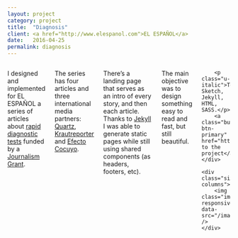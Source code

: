 ```yaml
---
layout: project
category: project
title:  "Diagnosis"
client: <a href="http://www.elespanol.com">EL ESPAÑOL</a>
date:   2016-04-25
permalink: diagnosis
---
```

<div class="row">
    <div class="six columns">
        <p>I designed and implemented for EL ESPAÑOL a series of articles about <a href="https://en.wikipedia.org/wiki/Rapid_diagnostic_test">rapid diagnostic tests</a> funded by a <a href="http://journalismgrants.org/">Journalism Grant</a>.</p>
        <p>The series has four articles and three international media partners: <a href="http://qz.com">Quartz</a>, <a href="https://krautreporter.de">Krautreporter</a> and <a href="http://efectococuyo.com/">Efecto Cocuyo</a>.</p>
        <p>There’s a landing page that serves as an intro of every story, and then each article. Thanks to <a href="https://jekyllrb.com/">Jekyll</a> I was able to generate static pages while still using shared components (as headers, footers, etc).</p>
        <p>The main objective was to design something easy to read and fast, but still beautiful.</p>

        <p class="u-italic">Tools: Sketch, Jekyll, HTML, SASS.</p>
        <a class="button btn-primary" href="http://reportajes.elespanol.com/diagnosis/en/">Go to the project</a>
    </div>

    <div class="six columns">
        <img class="img-responsive" data-src="/images/projects/diagnosis_1.png" />
    </div>
</div>
<div class="row">
    <img class="img-responsive" data-src="/images/projects/diagnosis_2.png" />
    <img class="img-responsive" data-src="/images/projects/diagnosis_3.png" />
    <img class="img-responsive" data-src="/images/projects/diagnosis_4.png" />
    <img class="img-responsive" data-src="/images/projects/diagnosis_5.png" />
    <img class="img-responsive" data-src="/images/projects/diagnosis_6.png" />
    <img class="img-responsive" data-src="/images/projects/diagnosis_7.png" />
    <img class="img-responsive" data-src="/images/projects/diagnosis_8.png" />
    <img class="img-responsive" data-src="/images/projects/diagnosis_9.png" />
</div>
